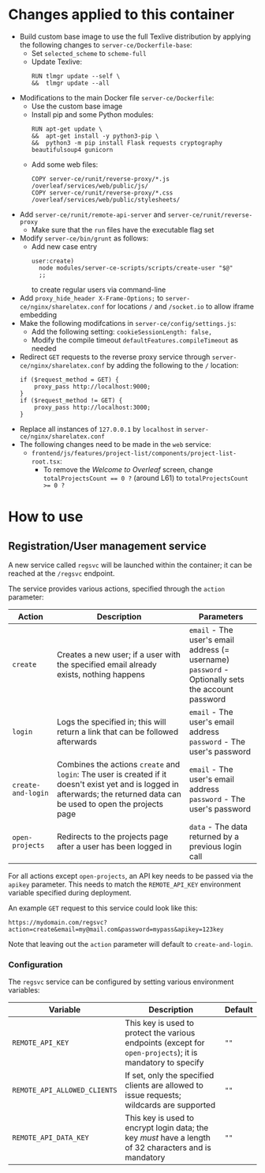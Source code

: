 # Changes applied to this container
- Build custom base image to use the full Texlive distribution by applying the following changes to `server-ce/Dockerfile-base`: 
    - Set `selected_scheme` to `scheme-full`
    - Update Texlive:
      ```
      RUN tlmgr update --self \
      &&  tlmgr update --all
      ```
- Modifications to the main Docker file `server-ce/Dockerfile`:
    - Use the custom base image
    - Install pip and some Python modules:
        ```
        RUN apt-get update \
        &&  apt-get install -y python3-pip \
        &&  python3 -m pip install Flask requests cryptography beautifulsoup4 gunicorn
        ```
    - Add some web files:
        ```
        COPY server-ce/runit/reverse-proxy/*.js /overleaf/services/web/public/js/
        COPY server-ce/runit/reverse-proxy/*.css /overleaf/services/web/public/stylesheets/
        ``` 
- Add `server-ce/runit/remote-api-server` and `server-ce/runit/reverse-proxy`
    - Make sure that the `run` files have the executable flag set
- Modify `server-ce/bin/grunt` as follows:
    - Add new case entry
        ```
        user:create)
          node modules/server-ce-scripts/scripts/create-user "$@"
          ;;
        ```
      to create regular users via command-line
- Add `proxy_hide_header X-Frame-Options;` to `server-ce/nginx/sharelatex.conf` for locations `/` and `/socket.io` to allow iframe embedding
- Make the following modifcations in `server-ce/config/settings.js`:
  - Add the following setting:
        ```
        cookieSessionLength: false,
        ```
  - Modify the compile timeout `defaultFeatures.compileTimeout` as needed
- Redirect `GET` requests to the reverse proxy service through `server-ce/nginx/sharelatex.conf` by adding the following to the `/` location:
    ```
    if ($request_method = GET) {
        proxy_pass http://localhost:9000;
    }
    if ($request_method != GET) {
        proxy_pass http://localhost:3000;
    }
    ```
- Replace all instances of `127.0.0.1` by `localhost` in `server-ce/nginx/sharelatex.conf` 
- The following changes need to be made in the `web` service:
  - `frontend/js/features/project-list/components/project-list-root.tsx`:
    - To remove the *Welcome to Overleaf* screen, change `totalProjectsCount == 0 ?` (around L61) to `totalProjectsCount >= 0 ?`

# How to use
## Registration/User management service
A new service called `regsvc` will be launched within the container; it can be reached at the `/regsvc` endpoint.

The service provides various actions, specified through the `action` parameter:

| Action | Description                                                                                                                                                                 | Parameters                                                                                             |
| --- |-----------------------------------------------------------------------------------------------------------------------------------------------------------------------------|--------------------------------------------------------------------------------------------------------|
| `create` | Creates a new user; if a user with the specified email already exists, nothing happens                                                                                      | `email` - The user's email address (= username)<br/> `password` - Optionally sets the account password |
| `login` | Logs the specified in; this will return a link that can be followed afterwards                                                                                              | `email` - The user's email address <br/> `password` - The user's password                              |
| `create-and-login` | Combines the actions `create` and `login`: The user is created if it doesn't exist yet and is logged in afterwards; the returned data can be used to open the projects page | `email` - The user's email address <br/> `password` - The user's password                              |
| `open-projects` | Redirects to the projects page after a user has been logged in                                                                                                              | `data` - The data returned by a previous login call                                                    |

For all actions except `open-projects`, an API key needs to be passed via the `apikey` parameter. This needs to match the `REMOTE_API_KEY` environment variable specified during deployment.

An example `GET` request to this service could look like this:
```
https://mydomain.com/regsvc?action=create&email=my@mail.com&password=mypass&apikey=123key
```

Note that leaving out the `action` parameter will default to `create-and-login`.

### Configuration
The `regsvc` service can be configured by setting various environment variables:

| Variable | Description                                                                                                | Default |
| --- |------------------------------------------------------------------------------------------------------------| --- |
| `REMOTE_API_KEY` | This key is used to protect the various endpoints (except for `open-projects`); it is mandatory to specify | `""` |
| `REMOTE_API_ALLOWED_CLIENTS` | If set, only the specified clients are allowed to issue requests; wildcards are supported                  | `""` |
| `REMOTE_API_DATA_KEY` | This key is used to encrypt login data; the key _must_ have a length of 32 characters and is mandatory     | `""` |
